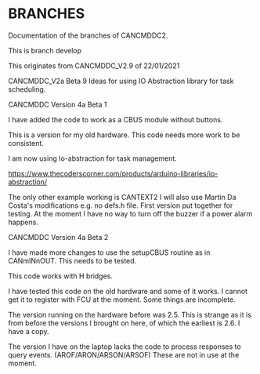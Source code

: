 
# BRANCHES

Documentation of the branches of CANCMDDC2.

This is branch develop

This originates from CANCMDDC_V2.9 of 22/01/2021

CANCMDDC_V2a Beta 9
Ideas for using IO Abstraction library for task scheduling.

CANCMDDC Version 4a Beta 1

I have added the code to work as a CBUS module without buttons.

This is a version for my old hardware. This code needs more work to be consistent.

I am now using Io-abstraction for task management.

https://www.thecoderscorner.com/products/arduino-libraries/io-abstraction/

The only other example working is CANTEXT2
I will also use Martin Da Costa's modifications e.g. no defs.h file.
First version put together for testing.
At the moment I have no way to turn off the buzzer if a power alarm happens.

CANCMDDC Version 4a Beta 2

I have made more changes to use the setupCBUS routine as in CANmINnOUT. This needs to be tested.

This code works with H bridges.

I have tested this code on the old hardware and some of it works. I cannot get it to register with FCU at the moment. Some things are incomplete.

The version running on the hardware before was 2.5. This is strange as it is from before the versions I brought on here, of which the earliest is 2.6. I have a copy.

The version I have on the laptop lacks the code to process responses to query events. (AROF/ARON/ARSON/ARSOF) These are not in use at the moment.

